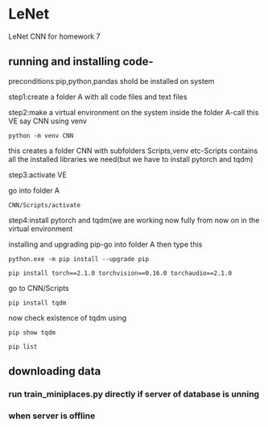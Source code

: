 # LeNet
LeNet CNN for homework 7

## running and installing code-

preconditions:pip,python,pandas shold be installed on system

step1:create a folder A with all code files and text files

step2:make a virtual environment on the system inside the folder A-call this VE say CNN using venv

```python -m venv CNN```

this creates a folder CNN with subfolders Scripts,venv etc-Scripts contains all the installed libraries we need(but we have to install pytorch and tqdm)

step3:activate VE

go into folder A

```CNN/Scripts/activate```

step4:install pytorch and tqdm(we are working now fully from now on in the virtual environment

installing and upgrading pip-go into folder A then type this

```python.exe -m pip install --upgrade pip```

```pip install torch==2.1.0 torchvision==0.16.0 torchaudio==2.1.0```

go to CNN/Scripts

```pip install tqdm```

now check existence of tqdm using

```pip show tqdm```

```pip list```

## downloading data

### run train_miniplaces.py directly if server of database is unning

### when server is offline





